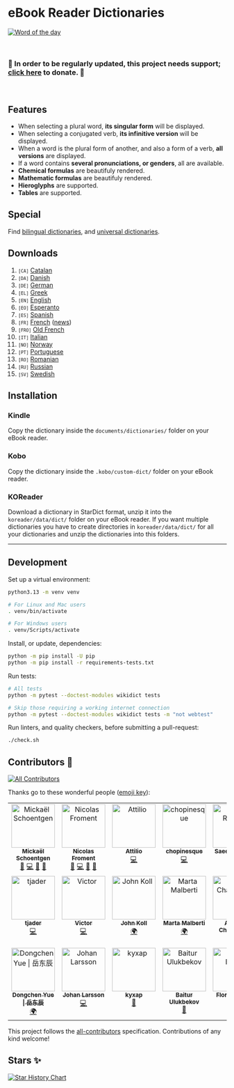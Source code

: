 # eBook Reader Dictionaries

[![Word of the day](https://github.com/BoboTiG/ebook-reader-dict/actions/workflows/daily.yml/badge.svg)](https://github.com/BoboTiG/ebook-reader-dict/actions/workflows/daily.yml)

<br/>

### 🌟 In order to be regularly updated, this project needs support; [click here](https://github.com/BoboTiG/ebook-reader-dict/issues/2339) to donate. 🌟

<br/>

## Features

- When selecting a plural word, **its singular form** will be displayed.
- When selecting a conjugated verb, **its infinitive version** will be displayed.
- When a word is the plural form of another, and also a form of a verb, **all versions** are displayed.
- If a word contains **several pronunciations, or genders**, all are available.
- **Chemical formulas** are beautifuly rendered.
- **Mathematic formulas** are beautifuly rendered.
- **Hieroglyphs** are supported.
- **Tables** are supported.

## Special

Find [bilingual dictionaries](https://www.reader-dict.com), and [universal dictionaries](https://www.reader-dict.com).

## Downloads

1. <small>`[CA]`</small> [Catalan](https://www.reader-dict.com/ca/download/ca)
1. <small>`[DA]`</small> [Danish](https://www.reader-dict.com/da/download/da)
1. <small>`[DE]`</small> [German](https://www.reader-dict.com/de/download/de)
1. <small>`[EL]`</small> [Greek](https://www.reader-dict.com/el/download/el)
1. <small>`[EN]`</small> [English](https://www.reader-dict.com/en/download/en)
1. <small>`[EO]`</small> [Esperanto](https://www.reader-dict.com/eo/download/eo)
1. <small>`[ES]`</small> [Spanish](https://www.reader-dict.com/es/download/es)
1. <small>`[FR]`</small> [French](https://www.reader-dict.com/fr/download/fr) ([news](https://www.mobileread.com/forums/showthread.php?t=330223&page=2))
1. <small>`[FRO]`</small> [Old French](https://www.reader-dict.com/fr#fro-fr)
1. <small>`[IT]`</small> [Italian](https://www.reader-dict.com/it/download/it)
1. <small>`[NO]`</small> [Norway](https://www.reader-dict.com/no/download/no)
1. <small>`[PT]`</small> [Portuguese](https://www.reader-dict.com/pt/download/pt)
1. <small>`[RO]`</small> [Romanian](https://www.reader-dict.com/ro/download/ro)
1. <small>`[RU]`</small> [Russian](https://www.reader-dict.com/ru/download/ru)
1. <small>`[SV]`</small> [Swedish](https://www.reader-dict.com/sv/download/sv)

## Installation

### Kindle

Copy the dictionary inside the `documents/dictionaries/` folder on your eBook reader.

### Kobo

Copy the dictionary inside the `.kobo/custom-dict/` folder on your eBook reader.

### KOReader

Download a dictionary in StarDict format, unzip it into the `koreader/data/dict/` folder on your eBook reader. If you want multiple dictionaries you have to create directories in `koreader/data/dict/` for all your dictionaries and unzip the dictionaries into this folders.

---

## Development

Set up a virtual environment:

```bash
python3.13 -m venv venv

# For Linux and Mac users
. venv/bin/activate

# For Windows users
. venv/Scripts/activate
```

Install, or update, dependencies:

```bash
python -m pip install -U pip
python -m pip install -r requirements-tests.txt
```

Run tests:

```bash
# All tests
python -m pytest --doctest-modules wikidict tests

# Skip those requiring a working internet connection
python -m pytest --doctest-modules wikidict tests -m "not webtest"
```

Run linters, and quality checkers, before submitting a pull-request:

```bash
./check.sh
```

## Contributors 💖

<!-- ALL-CONTRIBUTORS-BADGE:START - Do not remove or modify this section -->
[![All Contributors](https://img.shields.io/badge/all_contributors-17-orange.svg?style=flat-square)](#contributors-)
<!-- ALL-CONTRIBUTORS-BADGE:END -->

Thanks go to these wonderful people ([emoji key](https://allcontributors.org/docs/en/emoji-key)):

<!-- ALL-CONTRIBUTORS-LIST:START - Do not remove or modify this section -->
<!-- prettier-ignore-start -->
<!-- markdownlint-disable -->
<table>
  <tbody>
    <tr>
      <td align="center" valign="top" width="16.66%"><a href="https://www.tiger-222.fr"><img src="https://avatars.githubusercontent.com/u/2033598?v=4?s=100" width="100px;" alt="Mickaël Schoentgen"/><br /><sub><b>Mickaël Schoentgen</b></sub></a><br /><a href="https://github.com/BoboTiG/ebook-reader-dict/issues?q=author%3ABoboTiG" title="Bug reports">🐛</a> <a href="https://github.com/BoboTiG/ebook-reader-dict/commits?author=BoboTiG" title="Code">💻</a> <a href="https://github.com/BoboTiG/ebook-reader-dict/commits?author=BoboTiG" title="Documentation">📖</a> <a href="#projectManagement-BoboTiG" title="Project Management">📆</a></td>
      <td align="center" valign="top" width="16.66%"><a href="http://lasconic.com"><img src="https://avatars0.githubusercontent.com/u/234271?v=4?s=100" width="100px;" alt="Nicolas Froment"/><br /><sub><b>Nicolas Froment</b></sub></a><br /><a href="https://github.com/BoboTiG/ebook-reader-dict/issues?q=author%3Alasconic" title="Bug reports">🐛</a> <a href="https://github.com/BoboTiG/ebook-reader-dict/commits?author=lasconic" title="Code">💻</a> <a href="https://github.com/BoboTiG/ebook-reader-dict/commits?author=lasconic" title="Documentation">📖</a> <a href="#projectManagement-lasconic" title="Project Management">📆</a></td>
      <td align="center" valign="top" width="16.66%"><a href="https://github.com/atti84it"><img src="https://avatars.githubusercontent.com/u/817905?v=4?s=100" width="100px;" alt="Attilio"/><br /><sub><b>Attilio</b></sub></a><br /><a href="https://github.com/BoboTiG/ebook-reader-dict/commits?author=atti84it" title="Code">💻</a></td>
      <td align="center" valign="top" width="16.66%"><a href="https://github.com/chopinesque"><img src="https://avatars.githubusercontent.com/u/10416842?v=4?s=100" width="100px;" alt="chopinesque"/><br /><sub><b>chopinesque</b></sub></a><br /><a href="https://github.com/BoboTiG/ebook-reader-dict/commits?author=chopinesque" title="Code">💻</a></td>
      <td align="center" valign="top" width="16.66%"><a href="https://github.com/ilius"><img src="https://avatars.githubusercontent.com/u/197648?v=4?s=100" width="100px;" alt="Saeed Rasooli"/><br /><sub><b>Saeed Rasooli</b></sub></a><br /><a href="#infra-ilius" title="Infrastructure (Hosting, Build-Tools, etc)">🚇</a></td>
      <td align="center" valign="top" width="16.66%"><a href="https://github.com/Moonbase59"><img src="https://avatars.githubusercontent.com/u/3706922?v=4?s=100" width="100px;" alt="Matthias C. Hormann"/><br /><sub><b>Matthias C. Hormann</b></sub></a><br /><a href="https://github.com/BoboTiG/ebook-reader-dict/commits?author=Moonbase59" title="Code">💻</a></td>
    </tr>
    <tr>
      <td align="center" valign="top" width="16.66%"><a href="https://github.com/tjaderxyz"><img src="https://avatars.githubusercontent.com/u/81907?v=4?s=100" width="100px;" alt="tjader"/><br /><sub><b>tjader</b></sub></a><br /><a href="https://github.com/BoboTiG/ebook-reader-dict/commits?author=tjaderxyz" title="Code">💻</a></td>
      <td align="center" valign="top" width="16.66%"><a href="https://github.com/victornove"><img src="https://avatars.githubusercontent.com/u/10910369?v=4?s=100" width="100px;" alt="Victor"/><br /><sub><b>Victor</b></sub></a><br /><a href="https://github.com/BoboTiG/ebook-reader-dict/commits?author=victornove" title="Code">💻</a></td>
      <td align="center" valign="top" width="16.66%"><a href="https://github.com/drkoll"><img src="https://avatars.githubusercontent.com/u/128939759?v=4?s=100" width="100px;" alt="John Koll"/><br /><sub><b>John Koll</b></sub></a><br /><a href="#translation-drkoll" title="Translation">🌍</a></td>
      <td align="center" valign="top" width="16.66%"><a href="http://www.linkedin.com/in/martamalberti/"><img src="https://avatars.githubusercontent.com/u/129286939?v=4?s=100" width="100px;" alt="Marta Malberti"/><br /><sub><b>Marta Malberti</b></sub></a><br /><a href="#translation-MartaMalb" title="Translation">🌍</a></td>
      <td align="center" valign="top" width="16.66%"><a href="https://github.com/g1r0"><img src="https://avatars.githubusercontent.com/u/17737200?v=4?s=100" width="100px;" alt="Arsenii Chaplinskii"/><br /><sub><b>Arsenii Chaplinskii</b></sub></a><br /><a href="#translation-g1r0" title="Translation">🌍</a></td>
      <td align="center" valign="top" width="16.66%"><a href="http://and4po.github.io"><img src="https://avatars.githubusercontent.com/u/94716615?v=4?s=100" width="100px;" alt="Ander Romero"/><br /><sub><b>Ander Romero</b></sub></a><br /><a href="#translation-and4po" title="Translation">🌍</a></td>
    </tr>
    <tr>
      <td align="center" valign="top" width="16.66%"><a href="http://blog.yue-dongchen.xyz"><img src="https://avatars.githubusercontent.com/u/38829129?v=4?s=100" width="100px;" alt="Dongchen Yue &#124; 岳东辰"/><br /><sub><b>Dongchen Yue &#124; 岳东辰</b></sub></a><br /><a href="#translation-yue-dongchen" title="Translation">🌍</a></td>
      <td align="center" valign="top" width="16.66%"><a href="https://larssonjohan.com"><img src="https://avatars.githubusercontent.com/u/13087841?v=4?s=100" width="100px;" alt="Johan Larsson"/><br /><sub><b>Johan Larsson</b></sub></a><br /><a href="https://github.com/BoboTiG/ebook-reader-dict/commits?author=jolars" title="Code">💻</a></td>
      <td align="center" valign="top" width="16.66%"><a href="https://github.com/kyxap"><img src="https://avatars.githubusercontent.com/u/3080529?v=4?s=100" width="100px;" alt="kyxap"/><br /><sub><b>kyxap</b></sub></a><br /><a href="https://github.com/BoboTiG/ebook-reader-dict/commits?author=kyxap" title="Documentation">📖</a></td>
      <td align="center" valign="top" width="16.66%"><a href="https://github.com/Baitur5"><img src="https://avatars.githubusercontent.com/u/73650784?v=4?s=100" width="100px;" alt="Baitur Ulukbekov"/><br /><sub><b>Baitur Ulukbekov</b></sub></a><br /><a href="https://github.com/BoboTiG/ebook-reader-dict/commits?author=Baitur5" title="Documentation">📖</a></td>
      <td align="center" valign="top" width="16.66%"><a href="https://github.com/StillerHarpo"><img src="https://avatars.githubusercontent.com/u/25526706?v=4?s=100" width="100px;" alt="Florian Engel"/><br /><sub><b>Florian Engel</b></sub></a><br /><a href="https://github.com/BoboTiG/ebook-reader-dict/commits?author=StillerHarpo" title="Documentation">📖</a></td>
    </tr>
  </tbody>
</table>

<!-- markdownlint-restore -->
<!-- prettier-ignore-end -->

<!-- ALL-CONTRIBUTORS-LIST:END -->

This project follows the [all-contributors](https://github.com/all-contributors/all-contributors) specification. Contributions of any kind welcome!

## Stars ✨

<a href="https://star-history.com/#BoboTiG/ebook-reader-dict&Date">
  <picture>
    <source media="(prefers-color-scheme: dark)" srcset="https://api.star-history.com/svg?repos=BoboTiG/ebook-reader-dict&type=Date&theme=dark" />
    <source media="(prefers-color-scheme: light)" srcset="https://api.star-history.com/svg?repos=BoboTiG/ebook-reader-dict&type=Date" />
    <img alt="Star History Chart" src="https://api.star-history.com/svg?repos=BoboTiG/ebook-reader-dict&type=Date" />
  </picture>
</a>
